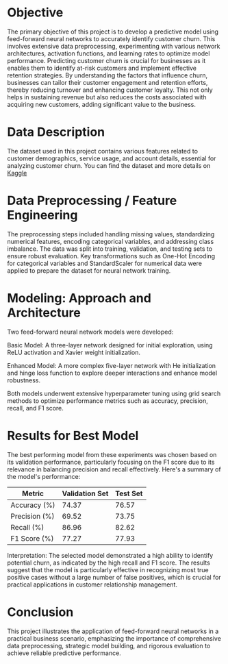 # Objective
The primary objective of this project is to develop a predictive model using feed-forward neural networks to accurately identify customer churn. This involves extensive data preprocessing, experimenting with various network architectures, activation functions, and learning rates to optimize model performance. Predicting customer churn is crucial for businesses as it enables them to identify at-risk customers and implement effective retention strategies. By understanding the factors that influence churn, businesses can tailor their customer engagement and retention efforts, thereby reducing turnover and enhancing customer loyalty. This not only helps in sustaining revenue but also reduces the costs associated with acquiring new customers, adding significant value to the business.

# Data Description
The dataset used in this project contains various features related to customer demographics, service usage, and account details, essential for analyzing customer churn. You can find the dataset and more details on [Kaggle](https://www.kaggle.com/datasets/blastchar/telco-customer-churn)

# Data Preprocessing / Feature Engineering
The preprocessing steps included handling missing values, standardizing numerical features, encoding categorical variables, and addressing class imbalance. The data was split into training, validation, and testing sets to ensure robust evaluation. Key transformations such as One-Hot Encoding for categorical variables and StandardScaler for numerical data were applied to prepare the dataset for neural network training.

# Modeling: Approach and Architecture
Two feed-forward neural network models were developed:

Basic Model: A three-layer network designed for initial exploration, using ReLU activation and Xavier weight initialization.

Enhanced Model: A more complex five-layer network with He initialization and hinge loss function to explore deeper interactions and enhance model robustness.

Both models underwent extensive hyperparameter tuning using grid search methods to optimize performance metrics such as accuracy, precision, recall, and F1 score.

# Results for Best Model
The best performing model from these experiments was chosen based on its validation performance, particularly focusing on the F1 score due to its relevance in balancing precision and recall effectively. Here's a summary of the model's performance:

| Metric       | Validation Set | Test Set |
|--------------|----------------|----------|
| Accuracy (%) | 74.37          | 76.57    |
| Precision (%)| 69.52          | 73.75    |
| Recall (%)   | 86.96          | 82.62    |
| F1 Score (%) | 77.27          | 77.93    |

Interpretation: The selected model demonstrated a high ability to identify potential churn, as indicated by the high recall and F1 score. The results suggest that the model is particularly effective in recognizing most true positive cases without a large number of false positives, which is crucial for practical applications in customer relationship management.

# Conclusion
This project illustrates the application of feed-forward neural networks in a practical business scenario, emphasizing the importance of comprehensive data preprocessing, strategic model building, and rigorous evaluation to achieve reliable predictive performance.
